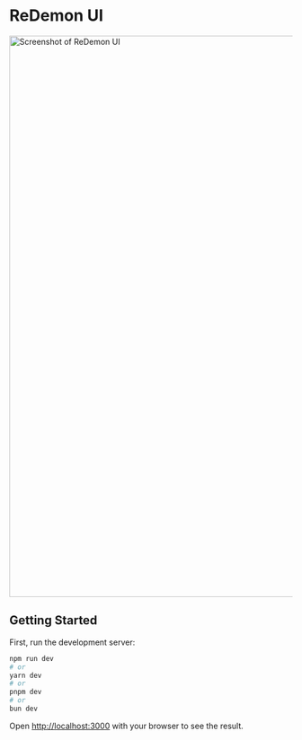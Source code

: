# ReDemon UI

<img width="1000" alt="Screenshot of ReDemon UI" src="https://github.com/user-attachments/assets/71f396ee-1eec-4fc5-a9e8-4b1c09aac4f8" />


## Getting Started

First, run the development server:

```bash
npm run dev
# or
yarn dev
# or
pnpm dev
# or
bun dev
```

Open [http://localhost:3000](http://localhost:3000) with your browser to see the result.
